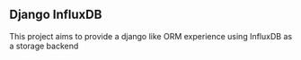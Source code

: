 ## Django InfluxDB
This project aims to provide a django like ORM experience using InfluxDB as a storage backend
